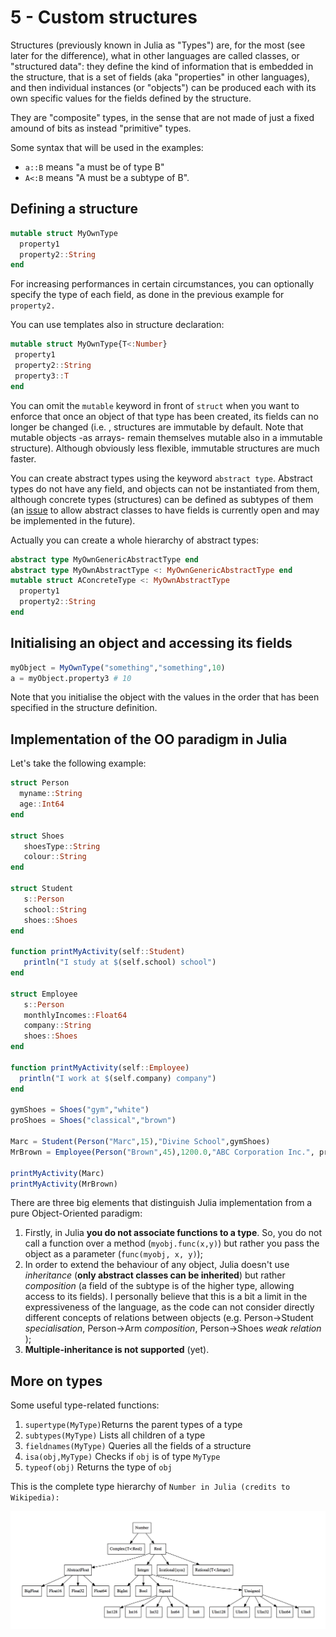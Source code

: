 # 5 - Custom structures

Structures \(previously known in Julia as "Types"\) are, for the most \(see later for the difference\), what in other languages are called classes, or "structured data": they define the kind of information that is embedded in the structure, that is a set of fields \(aka "properties" in other languages\), and then individual instances \(or "objects"\) can be produced each with its own specific values for the fields defined by the structure.

They are "composite" types, in the sense that are not made of just a fixed amound of bits as instead "primitive" types.

Some syntax that will be used in the examples:

* `a::B` means "a must be of type B"
* `A<:B` means "A must be a subtype of B".

## Defining a structure

```julia
mutable struct MyOwnType
  property1
  property2::String
end
```

For increasing performances in certain circumstances, you can optionally specify the type of each field, as done in the previous example for `property2.`

You can use templates also in structure declaration:

```julia
mutable struct MyOwnType{T<:Number}
 property1
 property2::String
 property3::T
end
```

You can omit the `mutable` keyword in front of `struct` when you want to enforce that once an object of that type has been created, its fields can no longer be changed \(i.e. , structures are immutable by default. Note that mutable objects -as arrays- remain themselves mutable also in a immutable structure\). Although obviously less flexible, immutable structures are much faster.

You can create abstract types using the keyword `abstract type`. Abstract types do not have any field, and objects can not be instantiated from them, although concrete types \(structures\) can be defined as subtypes of them \(an [issue](https://github.com/JuliaLang/julia/issues/4935%20) to allow abstract classes to have fields is currently open and may be implemented in the future\).

Actually you can create a whole hierarchy of abstract types:

```julia
abstract type MyOwnGenericAbstractType end
abstract type MyOwnAbstractType <: MyOwnGenericAbstractType end
mutable struct AConcreteType <: MyOwnAbstractType
  property1
  property2::String
end
```

## Initialising an object and accessing its fields

```julia
myObject = MyOwnType("something","something",10)
a = myObject.property3 # 10
```

Note that you initialise the object with the values in the order that has been specified in the structure definition.

## Implementation of the OO paradigm in Julia

Let's take the following example:

```julia
struct Person
  myname::String
  age::Int64
end

struct Shoes
   shoesType::String
   colour::String
end

struct Student
   s::Person
   school::String
   shoes::Shoes
end

function printMyActivity(self::Student)
   println("I study at $(self.school) school")
end

struct Employee
   s::Person
   monthlyIncomes::Float64
   company::String
   shoes::Shoes
end

function printMyActivity(self::Employee)
  println("I work at $(self.company) company")
end

gymShoes = Shoes("gym","white")
proShoes = Shoes("classical","brown")

Marc = Student(Person("Marc",15),"Divine School",gymShoes)
MrBrown = Employee(Person("Brown",45),1200.0,"ABC Corporation Inc.", proShoes)

printMyActivity(Marc)
printMyActivity(MrBrown)
```

There are three big elements that distinguish Julia implementation from a pure Object-Oriented paradigm:

1. Firstly, in Julia **you do not associate functions to a type**. So, you do not call a function over a method \(`myobj.func(x,y)`\) but rather you pass the object as a parameter \(`func(myobj, x, y)`\);
2. In order to extend the behaviour of any object, Julia doesn't use _inheritance_ \(**only abstract classes can be inherited**\) but rather _composition_ \(a field of the subtype is of the higher type, allowing access to its fields\). I personally believe that this is a bit a limit in the expressiveness of the language, as the code can not consider directly different concepts of relations between objects \(e.g. Person-&gt;Student _specialisation_, Person-&gt;Arm _composition_, Person-&gt;Shoes _weak relation_ \);
3. **Multiple-inheritance is not supported** \(yet\).

## More on types

Some useful type-related functions:

1. `supertype(MyType)`Returns the parent types of a type
2. `subtypes(MyType)` Lists all children of a type
3. `fieldnames(MyType)` Queries all the fields of a structure
4. `isa(obj,MyType)` Checks if `obj` is of type `MyType`
5. `typeof(obj)` Returns the type of `obj`

This is the complete type hierarchy of `Number in Julia (credits to Wikipedia):`

![](../.gitbook/assets/type_hierarchy_for_julia_numbers.png)

